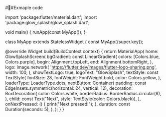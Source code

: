 

##ٍExmaple code




import 'package:flutter/material.dart';
import 'package:glow_splash/glow_splash.dart';

void main() {
  runApp(const MyApp());
}

class MyApp extends StatelessWidget {
  const MyApp({super.key});

  @override
  Widget build(BuildContext context) {
    return MaterialApp(
      home: GlowSplashScreen(
        bgGradient: const LinearGradient(
          colors: [Colors.blue, Colors.purple],
          begin: Alignment.topLeft,
          end: Alignment.bottomRight,
        ),
        logo: Image.network(
          'https://flutter.dev/images/flutter-logo-sharing.png',
          width: 100,
        ),
        showTextLogo: true,
        logoText: "GlowSplash",
        textStyle: const TextStyle(
          fontSize: 28,
          fontWeight: FontWeight.bold,
          color: Colors.yellow,
        ),
        loaderType: LoaderType.dots,
        nextButton: Container(
          padding: const EdgeInsets.symmetric(horizontal: 24, vertical: 12),
          decoration: BoxDecoration(
            color: Colors.white,
            borderRadius: BorderRadius.circular(8),
          ),
          child: const Text("Next", style: TextStyle(color: Colors.black)),
        ),
        onNextPressed: () {
          print("Next pressed!");
        },
        duration: const Duration(seconds: 5),
      ),
    );
  }
}


